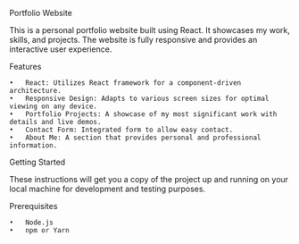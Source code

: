 Portfolio Website

This is a personal portfolio website built using React. It showcases my work, skills, and projects. The website is fully responsive and provides an interactive user experience.

Features

	•	React: Utilizes React framework for a component-driven architecture.
	•	Responsive Design: Adapts to various screen sizes for optimal viewing on any device.
	•	Portfolio Projects: A showcase of my most significant work with details and live demos.
	•	Contact Form: Integrated form to allow easy contact.
	•	About Me: A section that provides personal and professional information.

Getting Started

These instructions will get you a copy of the project up and running on your local machine for development and testing purposes.

Prerequisites

	•	Node.js
	•	npm or Yarn
